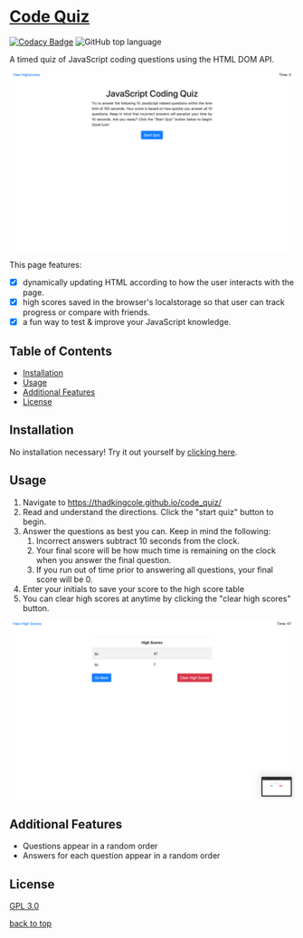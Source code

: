 # [Code Quiz](https://thadkingcole.github.io/code_quiz/)

[![Codacy Badge](https://api.codacy.com/project/badge/Grade/1c45ae0b33364184a2e97fc7255889bd)](https://app.codacy.com/manual/thadkingcole/code_quiz?utm_source=github.com&utm_medium=referral&utm_content=thadkingcole/code_quiz&utm_campaign=Badge_Grade_Dashboard) ![GitHub top language](https://img.shields.io/github/languages/top/thadkingcole/code_quiz)

A timed quiz of JavaScript coding questions using the HTML DOM API.

[![home page](./Assets/01_home.png)](https://thadkingcole.github.io/code_quiz/)

This page features:

- [x] dynamically updating HTML according to how the user interacts with the page.
- [x] high scores saved in the browser's localstorage so that user can track progress or compare with friends.
- [x] a fun way to test & improve your JavaScript knowledge.

## Table of Contents

- [Installation](#installation)
- [Usage](#usage)
- [Additional Features](#additional-features)
- [License](#license)

## Installation

No installation necessary! Try it out yourself by [clicking here](https://thadkingcole.github.io/code_quiz/).

## Usage

1. Navigate to <https://thadkingcole.github.io/code_quiz/>
1. Read and understand the directions. Click the "start quiz" button to begin.
1. Answer the questions as best you can. Keep in mind the following:
   1. Incorrect answers subtract 10 seconds from the clock.
   1. Your final score will be how much time is remaining on the clock when you answer the final question.
   1. If you run out of time prior to answering all questions, your final score will be 0.
1. Enter your initials to save your score to the high score table
1. You can clear high scores at anytime by clicking the "clear high scores" button.

![high score page](./Assets/02_highscores.png)

## Additional Features

- Questions appear in a random order
- Answers for each question appear in a random order

## License

[GPL 3.0](LICENSE)

[back to top](#code-quiz)
